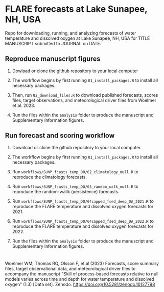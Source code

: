 # FLARE forecasts at Lake Sunapee, NH, USA

Repo for downloading, running, and analyzing forecasts of water temperature and dissolved oxygen at Lake Sunapee, NH, USA for TITLE MANUSCRIPT submitted to JOURNAL on DATE.

## Reproduce manuscript figures

1. Dowload or clone the github repository to your local computer

2. The workflow begins by first running `01_install_packages.R` to install all necessary packages. 

3. Then, run `02_download_files.R` to download published forecasts, scores files, target observations, and meteorological driver files from Woelmer et al. 2023.

4. Run the files within the `analysis` folder to produce the manuscript and Supplementary Information figures.

## Run forecast and scoring workflow

1. Download or clone the github repository to your local computer.

2. The workflow begins by first running `01_install_packages.R` to install all necessary packages. 

3. Run `workflows/SUNP_fcasts_temp_DO/02_climatology_null.R` to reproduce the climatology forecasts.

4. Run `workflows/SUNP_fcasts_temp_DO/03_random_walk_null.R` to reproduce the random-wallk (persistence) forecasts.

5. Run `workflows/SUNP_fcasts_temp_DO/04capped_fsed_deep_DA_2021.R` to reproduce the FLARE temperature and dissolved oxygen forecasts for 2021.

6. Run `workflows/SUNP_fcasts_temp_DO/04capped_fsed_deep_DA_2022.R` to reproduce the FLARE temperature and dissolved oxygen forecasts for 2022.

7. Run the files within the `analysis` folder to produce the manuscript and Supplementary Information figures.

# 

Woelmer WM, Thomas RQ, Olsson F, et al (2023) Forecasts, score summary files, target observational data, and meteorological driver files to accompany the manuscript "Skill of process-based forecasts relative to null models varies across time and depth for water temperature and dissolved oxygen" (1.3) [Data set]. Zenodo. <https://doi.org/10.5281/zenodo.10127798>
